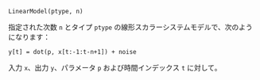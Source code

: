```
LinearModel(ptype, n)
```

指定された次数 `n` とタイプ `ptype` の線形スカラーシステムモデルで、次のようになります：

```
y[t] = dot(p, x[t:-1:t-n+1]) + noise
```

入力 `x`、出力 `y`、パラメータ `p` および時間インデックス `t` に対して。

